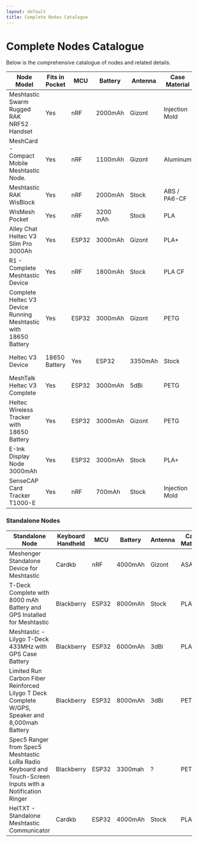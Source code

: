```yaml
---
layout: default
title: Complete Nodes Catalogue
---
```


# Complete Nodes Catalogue

Below is the comprehensive catalogue of nodes and related details.

| Node Model | Fits in Pocket | MCU | Battery | Antenna | Case Material | Power Switch | GPS | Canned Interface | Weatherproof | Approximate Runtime | Price | Link |
|------------|----------------|-----|---------|---------|---------------|--------------|-----|------------------|--------------|--------------------|-------|------|
| Meshtastic Swarm Rugged RAK NRF52 Handset  | Yes | nRF | 2000mAh | Gizont | Injection Mold | Yes | GPS/No switch | None | Yes | 64Hrs | 159.99 | [Link](https://www.etsy.com/listing/1599932153/meshtastic-swarm-rugged-rak-nrf52) |
| MeshCard - Compact Mobile Meshtastic Node. | Yes | nRF | 1100mAh | Gizont | Aluminum | Yes | GPS/with Switch | None | No | 154Hrs | 123.2 | [Link](https://www.etsy.com/listing/1736071130/meshcard-compact-mobile-meshtastic-node) |
| Meshtastic RAK WisBlock  | Yes | nRF | 2000mAh | Stock | ABS / PA6-CF | None | None | None | No | 307Hrs | 105 | [Link](https://www.etsy.com/listing/1725982705/complete-meshtastic-rak-wisblock-device) |
| WisMesh Pocket | Yes | nRF | 3200 mAh | Stock | PLA | Yes | GPS/No switch | None | No | 96Hrs | 89.97 | [Link](https://store.rokland.com/products/wismesh-pocket) |
| Alley Chat Heltec V3 Slim Pro 3000Ah | Yes | ESP32 | 3000mAh | Gizont | PLA+ | None | None | None | No | 30Hrs | 79.99 | [Link](https://www.etsy.com/listing/1733573998/heltec-v3-complete-running-meshtastic) |
| R1 - Complete Meshtastic Device  | Yes | nRF | 1800mAh | Stock | PLA CF | None | None | None | No | 300Hrs | 79 | [Link](https://www.etsy.com/listing/1801743857/r1-complete-meshtastic-device-powered-by) |
| Complete Heltec V3 Device Running Meshtastic with 18650 Battery | Yes | ESP32 | 3000mAh | Gizont | PETG | None | None | None | No | 30Hrs | 72.51 | [Link](https://www.etsy.com/listing/1726331968/complete-heltec-v3-device-running) |
| Heltec V3 Device | 18650 Battery | Yes | ESP32 | 3350mAh | Stock | ABS / PA6-CF | None | None | None | No | 34Hrs | 70 | [Link](https://www.etsy.com/listing/1726354799/complete-meshtastic-heltec-v3-device) |
| MeshTalk Heltec V3 Complete  | Yes | ESP32 | 3000mAh | 5dBi  | PETG | None | None | None | No | 30Hrs | 67.49 | [Link](https://www.etsy.com/listing/1756582234/meshtalk-heltec-v3-complete-device) |
| Heltec Wireless Tracker with 18650 Battery | Yes | ESP32 | 3000mAh | Gizont | PETG | None | GPS/No switch | None | No | 19Hrs | 60.51 | [Link](https://www.etsy.com/listing/1757243131/complete-heltec-wireless-tracker-with) |
| E-Ink Display Node 3000mAh | Yes | ESP32 | 3000mAh | Stock | PLA+ | None | None | None | No | 95Hrs | 55 | [Link](https://www.tindie.com/products/harukitoreda/e-ink-display-meshtastic-node-3000mah-complete/) |
| SenseCAP Card Tracker T1000-E | Yes | nRF | 700mAh | Stock | Injection Mold | None | GPS/No switch | None | Yes | 48Hrs | 39.9 | [Link](https://www.seeedstudio.com/SenseCAP-Card-Tracker-T1000-E-for-Meshtastic-p-5913.html) |

### Standalone Nodes

| Standalone Node | Keyboard Handheld | MCU | Battery | Antenna | Case Material | Power Switch | GPS | Sensor | Buzzer | Approximate Runtime | Price | Link |
|-----------------|-------------------|-----|---------|---------|---------------|--------------|-----|--------|--------|--------------------|-------|------|
| Meshenger Standalone Device for Meshtastic | Cardkb | nRF | 4000mAh | Gizont | ASA | Yes | GPS/No switch | None | Yes | 312 Hrs | 250 | [Link](https://www.etsy.com/listing/1390142667/meshenger-standalone-device-for) |
| T-Deck Complete with 8000 mAh Battery and GPS Installed for Meshtastic | Blackberry | ESP32 | 8000mAh | Stock | PLA | Yes | GPS/with Switch | None | Yes | 76Hrs | 205 | [Link](https://www.etsy.com/listing/1740148840/t-deck-complete-with-8000-mah-battery) |
| Meshtastic - Lilygo T-Deck 433MHz with GPS Case Battery | Blackberry | ESP32 | 6000mAh | 3dBi  | PLA+ | Yes | GPS/No switch | None | Yes | 14Hrs | 216.82 | [Link](https://www.etsy.com/listing/1768715019/meshtastic-lilygo-t-deck-with-gps-case) |
| Limited Run Carbon Fiber Reinforced Lilygo T Deck Complete W/GPS, Speaker and 8,000mah Battery | Blackberry | ESP32 | 8000mAh | 3dBi  | PETG | Yes | GPS/No switch | None | Yes | 19Hrs | 185.4 | [Link](https://www.etsy.com/listing/1801509135/limited-run-carbon-fiber-rienforced) |
| Spec5 Ranger from Spec5 Meshtastic LoRa Radio Keyboard and Touch-Screen Inputs with a Notification Ringer | Blackberry | ESP32 | 3300mah | ? | PETG | Yes | GPS/No switch | None | Yes | 8Hrs | 179.99 | [Link](https://www.etsy.com/listing/1727452694/spec5-ranger-from-spec5-meshtastic-lora) |
| HelTXT - Standalone Meshtastic Communicator | Cardkb | ESP32 | 4000mAh | Stock | PLA+ | Yes | GPS/with mosfet | BME680 | Yes | 168Hrs | 115 | [Link](https://www.tindie.com/products/harukitoreda/heltxt-standalone-meshtastic-communicator/) |

